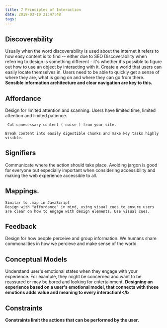 ```yaml
---
title: 7 Principles of Interaction
date: 2019-03-10 21:47:48
tags:
---
```


## Discoverability 

Usually when the word discoverability is used about the internet it refers to how easy content is to find -- either due to SEO
Discoverability when referring to design is something different - it's whether it's possible to figure out how to use an object by interacting with it. Create a world that users can easily locate themselves in. Users need to be able to quickly get a sense of where they are, what is going on and where they can go from there. <b> Sensible information architecture and clear navigation are key to this.</b>

## Affordance

Design for limited attention and scanning. Users have limited time, limited attention and limited patience.

     Cut unnecessary content ( noise ) from your site.

    Break content into easily digestible chunks and make key tasks highly visible.

## Signifiers 
Communicate where the action should take place. Avoiding jargon is good for everyone but especially important when considering accessibility and making the web experience accessible to all.

## Mappings.

    Similar to .map in JavaScript
    Design with "affordance" in mind, using visual cues to ensure users are clear on how to engage with design elements. Use visual cues.

## Feedback 
Design for how people perceive and group information. We humans share commonalities in how we percieve and make sense of the world.

## Conceptual Models
Understand user's emotional states when they engage with your experience. For example, they might be concerned and want to be reassured or may be bored and looking for entertainment. <b>Designing an experience based on a user's emotional model, that connects with those emotions adds value and meaning to every interaction!</b

## Constraints

Constraints limit the actions that can be performed by the user.
